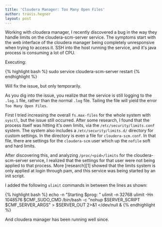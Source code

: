 ```yaml
---
title: 'Cloudera Manager: Too Many Open Files'
author: travis.hegner
layout: post
---
```

Working with cloudera manager, I recently discovered a bug in the way they handle limits on the cloudera-scm-server service. The symptoms start with the web interface of the cloudera manager being completely unresponsive when trying to access it. SSH into the host running the service, and it's java process is consuming a lot of CPU.

Executing:

{% highlight bash %}
sudo service cloudera-scm-server restart
{% endhighlight %}

Will fix the issue, but only temporarily.

As you dig into the issue, you realize that the service is still logging to the `.log.1` file, rather than the normal `.log` file. Tailing the file will yield the error `Too Many Open Files`.

First I tried increasing the overall `fs.max-files` for the whole system with `sysctl`, but the issue still occurred. After some research, I found that the process itself was hitting it's own limits, via the `/etc/security/limits.conf` system. The system also includes a `/etc/security/limits.d/` directory for custom settings. In the directory is even a file for `cloudera-scm.conf`. In that file, there are settings for the `cloudera-scm` user which up the `nofile` soft and hard limits.

After discovering this, and analyzing `/proc/<pid>/limits` for the cloudera-scm-server service, I realized that the settings for that user were not being applied to that process. More [research][1] showed that the limits system is only applied at login through pam, and this service was being started by an init script.

I added the following `ulimit` commands in between the lines as shown:

{% highlight bash %}
echo -n "Starting $prog: "
ulimit -n 32768
ulimit -Hn 1048576
$CMF_SUDO_CMD /bin/bash -c "nohup $SERVER_SCRIPT $CMF_SERVER_ARGS" > $SERVER_OUT 2>&1 </dev/null &
{% endhighlight %}

And cloudera manager has been running well since.

